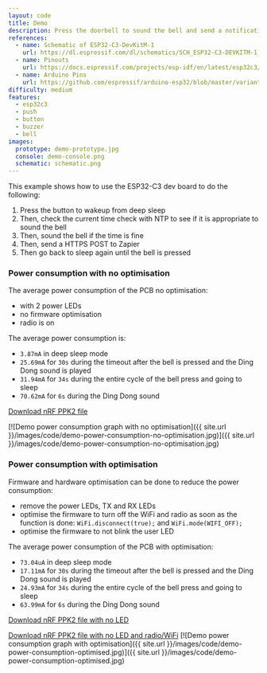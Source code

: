 ```yaml
---
layout: code
title: Demo
description: Press the doorbell to sound the bell and send a notification if the current time is appropriate
references:
  - name: Schematic of ESP32-C3-DevKitM-1
    url: https://dl.espressif.com/dl/schematics/SCH_ESP32-C3-DEVKITM-1_V1_20200915A.pdf
  - name: Pinouts
    url: https://docs.espressif.com/projects/esp-idf/en/latest/esp32c3/hw-reference/esp32c3/user-guide-devkitm-1.html#pin-layout
  - name: Arduino Pins
    url: https://github.com/espressif/arduino-esp32/blob/master/variants/esp32c3/pins_arduino.h
difficulty: medium
features:
  - esp32c3
  - push
  - button
  - buzzer
  - bell
images:
  prototype: demo-prototype.jpg
  console: demo-console.png
  schematic: schematic.png
---
```


This example shows how to use the ESP32-C3 dev board to do the following:

1. Press the button to wakeup from deep sleep
1. Then, check the current time check with NTP to see if it is appropriate to sound the bell
1. Then, sound the bell if the time is fine
1. Then, send a HTTPS POST to Zapier
1. Then go back to sleep again until the bell is pressed

### Power consumption with no optimisation

The average power consumption of the PCB no optimisation:

- with 2 power LEDs
- no firmware optimisation
- radio is on

The average power consumption is:

- `3.87mA` in deep sleep mode
- `25.69mA` for `30s` during the timeout after the bell is pressed and the Ding Dong sound is played
- `31.94mA` for `34s` during the entire cycle of the bell press and going to sleep
- `70.62mA` for `6s` during the Ding Dong sound

<a href="{{ site.github.raw_content_url }}/_code/demo/power-profiler/demo-power-consumption-no-optimisation.ppk2" class="button is-info">Download nRF PPK2 file</a>

[![Demo power consumption graph with no optimisation]({{ site.url }}/images/code/demo-power-consumption-no-optimisation.jpg)]({{ site.url }}/images/code/demo-power-consumption-no-optimisation.jpg)

### Power consumption with optimisation

Firmware and hardware optimisation can be done to reduce the power consumption:

- remove the power LEDs, TX and RX LEDs
- optimise the firmware to turn off the WiFi and radio as soon as the function is done: `WiFi.disconnect(true);` and `WiFi.mode(WIFI_OFF);`
- optimise the firmware to not blink the user LED

The average power consumption of the PCB with optimisation:

- `73.04uA` in deep sleep mode
- `17.11mA` for `30s` during the timeout after the bell is pressed and the Ding Dong sound is played
- `24.93mA` for `34s` during the entire cycle of the bell press and going to sleep
- `63.99mA` for `6s` during the Ding Dong sound

<a href="{{ site.github.raw_content_url }}/_code/demo/power-profiler/demo-power-consumption-no-led.ppk2" class="button is-info">Download nRF PPK2 file with no LED</a>

<a href="{{ site.github.raw_content_url }}/_code/demo/power-profiler/demo-power-consumption-no-radio.ppk2" class="button is-info">Download nRF PPK2 file with no LED and radio/WiFi</a>
[![Demo power consumption graph with optimisation]({{ site.url }}/images/code/demo-power-consumption-optimised.jpg)]({{ site.url }}/images/code/demo-power-consumption-optimised.jpg)
